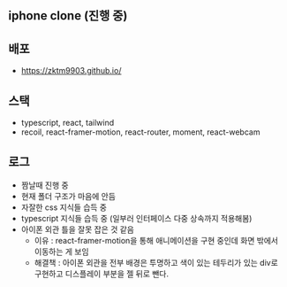 ## iphone clone (진행 중)

## 배포
- https://zktm9903.github.io/

## 스택
- typescript, react, tailwind
- recoil, react-framer-motion, react-router, moment, react-webcam

## 로그
- 짬날때 진행 중
- 현재 폴더 구조가 마음에 안듬
- 자잘한 css 지식들 습득 중
- typescript 지식들 습득 중 (일부러 인터페이스 다중 상속까지 적용해봄)
- 아이폰 외관 틀을 잘못 잡은 것 같음
  - 이유 : react-framer-motion을 통해 애니메이션을 구현 중인데 화면 밖에서 이동하는 게 보임
  - 해결책 : 아이폰 외관을 전부 배경은 투명하고 색이 있는 테두리가 있는 div로 구현하고 디스플레이 부분을 젤 뒤로 뺀다.


